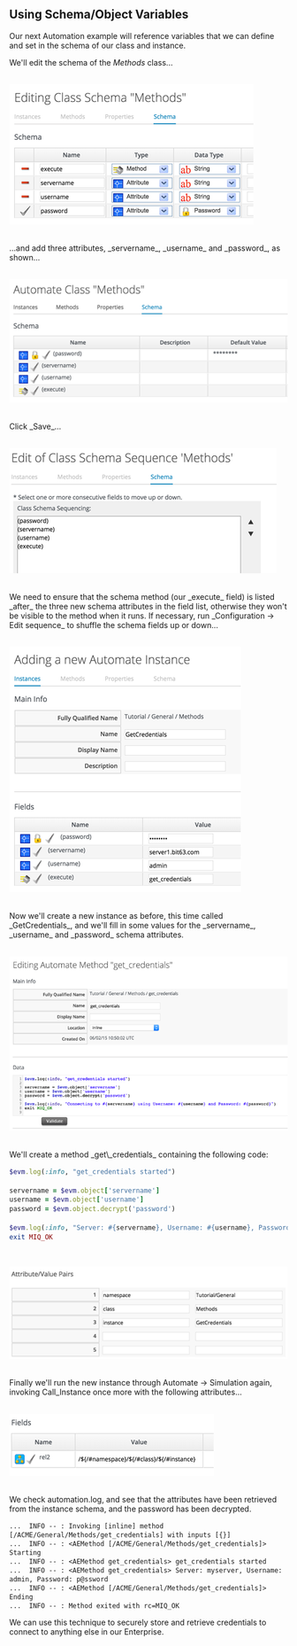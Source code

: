 ## Using Schema/Object Variables

Our next Automation example will reference variables that we can define and set in the schema of our class and instance.

We'll edit the schema of the _Methods_ class...
<br> <br>

![Screenshot](images/screenshot17.png)

<br>
...and add three attributes, _servername_, _username_ and _password_, as shown...
<br> <br>

![Screenshot](images/screenshot18.png)

<br>
Click _Save_...
<br> <br>

![Screenshot](images/screenshot19.png)

<br>
We need to ensure that the schema method (our _execute_ field) is listed _after_ the three new schema attributes in the field list, otherwise they won't be visible to the method when it runs. If necessary, run _Configuration -> Edit sequence_ to shuffle the schema fields up or down...
<br> <br>

![Screenshot](images/screenshot20.png)

<br>
Now we'll create a new instance as before, this time called _GetCredentials_, and we'll fill in some values for the _servername_, _username_ and _password_ schema attributes.
<br> <br>

![Screenshot](images/screenshot21.png)

<br>
We'll create a method _get\_credentials_ containing the following code:

```ruby
$evm.log(:info, "get_credentials started")

servername = $evm.object['servername']
username = $evm.object['username']
password = $evm.object.decrypt('password')

$evm.log(:info, "Server: #{servername}, Username: #{username}, Password: #{password}")
exit MIQ_OK
```
<br>

![Screenshot](images/screenshot22.png)

<br>
Finally we'll run the new instance through Automate -> Simulation again, invoking Call_Instance once more with the following attributes...
<br> <br>

![Screenshot](images/screenshot23.png)

<br>
We check automation.log, and see that the attributes have been retrieved from the instance schema, and the password has been decrypted. 

```
...  INFO -- : Invoking [inline] method [/ACME/General/Methods/get_credentials] with inputs [{}]
...  INFO -- : <AEMethod [/ACME/General/Methods/get_credentials]> Starting
...  INFO -- : <AEMethod get_credentials> get_credentials started
...  INFO -- : <AEMethod get_credentials> Server: myserver, Username: admin, Password: p@ssword
...  INFO -- : <AEMethod [/ACME/General/Methods/get_credentials]> Ending
...  INFO -- : Method exited with rc=MIQ_OK
```

We can use this technique to securely store and retrieve credentials to connect to anything else in our Enterprise.